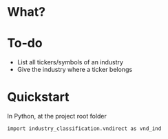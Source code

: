 # What?

# To-do
- List all tickers/symbols of an industry
- Give the industry where a ticker belongs

# Quickstart
In Python, at the project root folder

`import industry_classification.vndirect as vnd_ind`